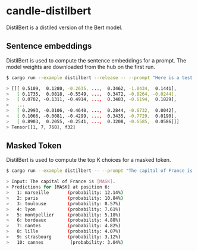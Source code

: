 # candle-distilbert

DistilBert is a distiled version of the Bert model.

## Sentence embeddings

DistilBert is used to compute the sentence embeddings for a prompt. The model weights
are downloaded from the hub on the first run.

```bash
$ cargo run --example distilbert --release -- --prompt "Here is a test sentence"

> [[[ 0.5109,  0.1280, -0.2635, ...,  0.3462, -1.0434,  0.1441],
>   [ 0.1735,  0.0818, -0.5549, ...,  0.3472, -0.8264, -0.0244],
>   [ 0.0702, -0.1311, -0.4914, ...,  0.3483, -0.6194,  0.1829],
>   ...
>   [ 0.2993, -0.0106, -0.4640, ...,  0.2844, -0.6732,  0.0042],
>   [ 0.1066, -0.0081, -0.4299, ...,  0.3435, -0.7729,  0.0190],
>   [ 0.8903,  0.2055, -0.2541, ...,  0.3208, -0.6585,  0.0586]]]
> Tensor[[1, 7, 768], f32]

```

## Masked Token

DistilBert is used to compute the top K choices for a masked token.

```bash
$ cargo run --example distilbert -- --prompt "The capital of France is [MASK]." --top-k 10

> Input: The capital of France is [MASK].
> Predictions for [MASK] at position 6:
>   1: marseille       (probability: 12.14%)
>   2: paris           (probability: 10.84%)
>   3: toulouse        (probability: 8.57%)
>   4: lyon            (probability: 7.61%)
>   5: montpellier     (probability: 5.18%)
>   6: bordeaux        (probability: 4.88%)
>   7: nantes          (probability: 4.82%)
>   8: lille           (probability: 4.07%)
>   9: strasbourg      (probability: 3.12%)
>   10: cannes          (probability: 3.04%)

```